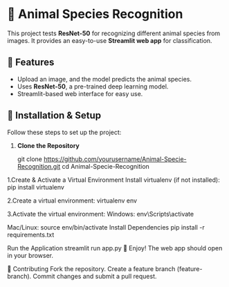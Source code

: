 # 🦁 Animal Species Recognition  
This project tests **ResNet-50** for recognizing different animal species from images. It provides an easy-to-use **Streamlit web app** for classification.

## 🚀 Features  
- Upload an image, and the model predicts the animal species.  
- Uses **ResNet-50**, a pre-trained deep learning model.  
- Streamlit-based web interface for easy use.  

## 📌 Installation & Setup  
Follow these steps to set up the project:  

1. **Clone the Repository**  
   
   git clone https://github.com/yourusername/Animal-Specie-Recognition.git
   cd Animal-Specie-Recognition

 1.Create & Activate a Virtual Environment
   Install virtualenv (if not installed):
   pip install virtualenv

2.Create a virtual environment:
  virtualenv env

3.Activate the virtual environment:
  Windows:
  env\Scripts\activate

  Mac/Linux:
  source env/bin/activate
  Install Dependencies
  pip install -r requirements.txt

Run the Application
streamlit run app.py
🎉 Enjoy! The web app should open in your browser.

🤝 Contributing
Fork the repository.
Create a feature branch (feature-branch).
Commit changes and submit a pull request.
